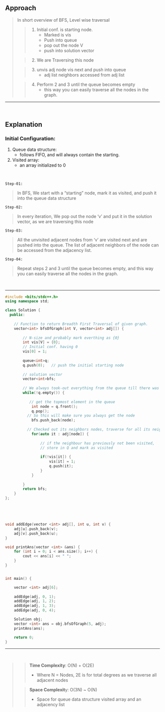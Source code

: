 
## Approach 


> In short overview of BFS, Level wise traversal
>
>> 1. Initial conf. is starting node.
>>      - Marked is vis
>>      - Push into queue
>>      - pop out the node V
>>      - push into solution vector
>
>> 2. We are Traversing this node 
>
>> 3. unvis adj node vis next and push into queue
>>      - adj list neighbors accessed from adj list
>
>> 4. Perform 2 and 3 until the queue becomes empty
>>      - this way you can easily traverse all the nodes in the graph.
>
------------------------------------------------------------------------
<br>

## Explanation 

### Initial Configuration:
 1. Queue data structure: 
    - follows FIFO, and will always contain the starting.
 2. Visited array: 
    - an array initialized to 0

   <br> 
   
 ```Step-01:```
   > In BFS, We start with a “starting” node, mark it as visited, and push it into the queue data structure
     
 ```Step-02:```  
   > In every iteration, We pop out the node ‘v’ and put it in the solution vector, as we are traversing this node
        
```Step-03:``` 
   > All the unvisited adjacent nodes from ‘v’ are visited next and are pushed into the queue. 
   > The list of adjacent neighbors of the node can be accessed from the adjacency list.
      
```Step-04:``` 
   > Repeat steps 2 and 3 until the queue becomes empty, 
   > and this way you can easily traverse all the nodes in the graph.
        
<br>

-----------------------------------------
```cpp
#include <bits/stdc++.h>
using namespace std;

class Solution {
  public:
  
    // Function to return Breadth First Traversal of given graph.
    vector<int> bfsOfGraph(int V, vector<int> adj[]) {
         
        // N-size and probably mark everthing as {0}
        int vis[V] = {0};  
        // Initial conf. having 0
        vis[0] = 1;        
        
        queue<int>q;
        q.push(0);   // push the initial starting node
        
        // solution vector
        vector<int>bfs;
        
        // We always took-out everything from the queue till there was something in the queue, like still is just not empty
        while(!q.empty()) {
            
           // get the topmost element in the queue 
            int node = q.front(); 
            q.pop();
          // So this will make sure you always get the node
            bfs.push_back(node);
            
          // Checked out its neighbors nodes, traverse for all its neighbours 
            for(auto it : adj[node]) {
                
                // if the neighbour has previously not been visited, 
                // store in Q and mark as visited 
                
                if(!vis[it]) {
                    vis[it] = 1; 
                    q.push(it); 
                }
            }
            
        }
        return bfs;
    }
};





void addEdge(vector <int> adj[], int u, int v) {
    adj[u].push_back(v);
    adj[v].push_back(u);
}

void printAns(vector <int> &ans) {
    for (int i = 0; i < ans.size(); i++) {
        cout << ans[i] << " ";
    }
}


int main() {

    vector <int> adj[6];
    
    addEdge(adj, 0, 1);
    addEdge(adj, 1, 2);
    addEdge(adj, 1, 3);
    addEdge(adj, 0, 4);

    Solution obj;
    vector <int> ans = obj.bfsOfGraph(5, adj);
    printAns(ans);

    return 0;
}
```
-----------------------------------------

<br>

>> **Time Complexity**:  O(N) + O(2E)
>> - Where N = Nodes, 2E is for total degrees as we traverse all adjacent nodes
>   
>> **Space Complexit**y: O(3N) ~ O(N)
>> - Space for queue data structure visited array and an adjacency list


